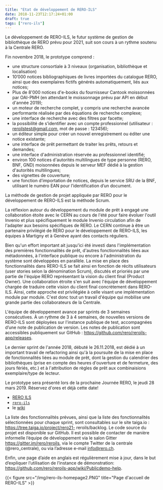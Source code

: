 ```yaml
---
title: "Etat de développement de RERO-ILS"
date: 2018-11-23T12:17:24+01:00
draft: true
tags: ["rero-ils"]
---
```

Le développement de RERO-ILS, le futur système de gestion de bibliothèque de RERO prévu pour 2021, suit son cours à un rythme soutenu à la Centrale RERO.

Fin novembre 2018, le prototype comprend :

- une structure consortiale à 3 niveaux (organisation, bibliothèque et localisation)
- 10’000 notices bibliographiques de livres importées du catalogue RERO, ainsi que des exemplaires fictifs générés automatiquement, liés aux notices;
- Plus de 8'000 notices d'e-books du fournisseur Cantook moissonnées par OAI-PMH (en attendant le moissonnage prévu par API en début d'année 2019);
- un moteur de recherche complet, y compris une recherche avancée performante réalisée par des équations de recherche complexe;
- une interface de recherche avec des filtres par facette;
- la possibilité de s’identifier avec un compte professionnel (utilisateur : reroilstest@gmail.com, mot de passe : 123456);
- un éditeur simple pour créer un nouvel enregistrement ou éditer une notice existante;
- une interface de prêt permettant de traiter les prêts, retours et demandes;
- une interface d'administration réservée au professionnel identifié;
- environ 100 notices d'autorités multilingues de type personne (RERO, BNF, GND) moisonnées depuis le serveur MEF dédié à la gestion d'autorités multilingues;
- des vignettes de couverture;
- une fonction d’importation de notices, depuis le service SRU de la BNF, utilisant le numéro EAN pour l’identification d’un document.

La méthode de gestion de projet appliquée par RERO pour le développement de RERO-ILS est la méthode Scrum.

La réflexion autour du développement du module de prêt à engagé une collaboration étoite avec le CERN au cours de l'été pour faire évoluer l'outil Invenio et plus spécifiquement le module Invenio circulation afin de l'adapter aux besoins spécifiques de RERO. Le CERN continue à être un partenaire privilégié de RERO pour le développement de RERO-ILS, les équipes à Martigny et à Genève ayant des contacts réguliers.

Bien qu'un effort important ait jusqu'ici été investi dans l'implémentation des premières fonctionnalités de prêt, d'autres fonctionnalités liées aux métadonnées, à l'interface publique ou encore à l'administration du système sont développées en parallèle. La mise en place des fonctionnalités dans RERO-ILS se fait ainsi en fonction de récits utilisateurs (user stories selon la dénomination Scrum), discutés et prioriés par une partie de l'équipe RERO représentant la vision du client final (Product Owner). Une collaboration étroite s'en suit avec l'équipe de développement chargée de traduire cette vision du client final concrètement dans RERO-ILS. Ainsi, cette approche est privilégiée à celle visant une implémentation module par module. C'est donc tout un travail d'équipe qui mobilise une grande partie des collaborateurs de la Centrale.

L'équipe de développement avance par sprints de 3 semaines consécutives. À un rythme de 3 à 4 semaines, de nouvelles versions de RERO-ILS sont déployées sur l'instance publique de test, accompagnées d’une note de publication de version. Les notes de publication sont accessibles publiquement sur GitHub : https://github.com/rero/reroils-app/releases.

Le dernier sprint de l'année 2018, débuté le 26.11.2018, est dédié à un important travail de refactoring ainsi qu'à la poursuite de la mise en place de fonctionnalités liées au module de prêt, dont la gestion du calendrier des bibliothèques (prise en compte des heures d'ouverture et de fermeture, des jours fériés, etc.) et à l'attribution de règles de prêt aux combinaisions exemplaire/type de lecteur.

Le prototype sera présenté lors de la prochaine Journée RERO, le jeudi 28 mars 2019. Réservez d'ores et déjà cette date!

- [RERO ILS](https://ils.test.rero.ch 'Le site démo de RERO ILS')
- <i class="fab fa-github"></i> [`rero-ils`](https://github.com/rero/rero-ils 'Le projet rero-ils sur GitHub')
- le [wiki](https://github.com/rero/rero-ils/wiki 'Le wiki de RERO ILS')

La liste des fonctionnalités prévues, ainsi que la liste des fonctionnalités sélectionnées pour
chaque sprint, sont consultables sur le site taiga.io : https://tree.taiga.io/project/rero21-
reroils/backlog.
Le code source du projet est disponible sur GitHub.
Il est possible de contacter de manière informelle l’équipe de développement via le salon Gitter
https://gitter.im/rero/reroils, via le compte Twitter de la centrale (@rero_centrale), ou via
l’adresse e-mail info@rero.ch.

Enfin, une page d’aide en anglais est régulièrement mise à jour, dans le but d’expliquer
l’utilisation de l’instance de démonstration: https://github.com/rero/reroils-app/wiki/Publicdemo-help.

{{< figure src="/img/rero-ils-homepage2.PNG" title="Page d'accueil de RERO-ILS" >}}
